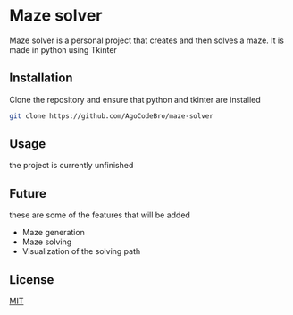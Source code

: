 # Maze solver

Maze solver is a personal project that creates and then solves a maze. It is made in python using Tkinter

## Installation

Clone the repository and ensure that python and tkinter are installed

```bash
git clone https://github.com/AgoCodeBro/maze-solver
```

## Usage

the project is currently unfinished


## Future

these are some of the features that will be added

- Maze generation
- Maze solving
- Visualization of the solving path

## License

[MIT](LICENSE)

